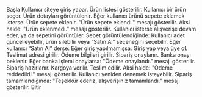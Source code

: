Başla
Kullanıcı siteye giriş yapar.
Ürün listesi gösterilir.
Kullanıcı bir ürün seçer.
Ürün detayları görüntülenir.
Eğer kullanıcı ürünü sepete eklemek isterse:
 Ürün sepete eklenir.
"Ürün sepete eklendi." mesajı gösterilir.
Aksi halde:
 "Ürün eklenmedi." mesajı gösterilir.
Kullanıcı isterse alışverişe devam eder,
ya da sepetini görüntüler.
Sepet görüntülendiğinde:
   Kullanıcı adet güncelleyebilir, ürün silebilir
veya “Satın Al” seçeneğini seçebilir.
Eğer kullanıcı “Satın Al” derse:
Eğer giriş yapılmamışsa:
Giriş yap veya üye ol.
Teslimat adresi girilir.
Ödeme bilgileri girilir.
Sipariş onaylanır.
Banka onayı beklenir.
Eğer banka işlemi onaylarsa:
"Ödeme onaylandı." mesajı gösterilir.
Sipariş hazırlanır.
Kargoya verilir.
Teslim edilir.
Aksi halde:
"Ödeme reddedildi." mesajı gösterilir.
Kullanıcı yeniden denemek isteyebilir.
Sipariş tamamlandığında:
"Teşekkür ederiz, alışverişiniz tamamlandı." mesajı gösterilir.
Bitir
